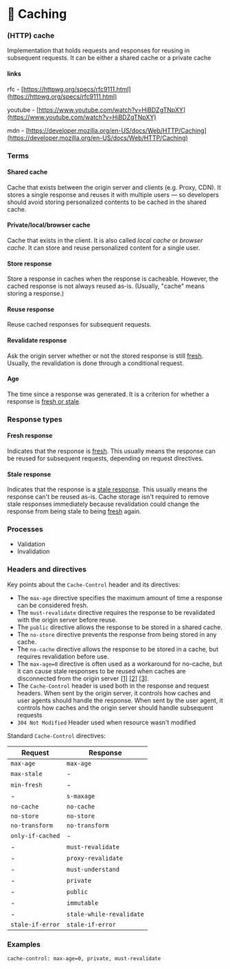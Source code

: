 # 🦂 Caching

### (HTTP) cache

Implementation that holds requests and responses for reusing in subsequent requests. It can be either a shared cache or a private cache

#### links

rfc - [https://httpwg.org/specs/rfc9111.html](https://httpwg.org/specs/rfc9111.html)

youtube - [https://www.youtube.com/watch?v=HiBDZgTNpXY](https://www.youtube.com/watch?v=HiBDZgTNpXY)

mdn - [https://developer.mozilla.org/en-US/docs/Web/HTTP/Caching](https://developer.mozilla.org/en-US/docs/Web/HTTP/Caching)

### Terms

#### Shared cache

Cache that exists between the origin server and clients (e.g. Proxy, CDN). It stores a single response and reuses it with multiple users — so developers should avoid storing personalized contents to be cached in the shared cache.

#### Private/local/browser cache

Cache that exists in the client. It is also called _local cache_ or _browser cache_. It can store and reuse personalized content for a single user.

#### Store response

Store a response in caches when the response is cacheable. However, the cached response is not always reused as-is. (Usually, "cache" means storing a response.)

#### Reuse response

Reuse cached responses for subsequent requests.

#### Revalidate response

Ask the origin server whether or not the stored response is still [fresh](https://developer.mozilla.org/en-US/docs/Web/HTTP/Caching#fresh\_and\_stale\_based\_on\_age). Usually, the revalidation is done through a conditional request.

#### Age

The time since a response was generated. It is a criterion for whether a response is [fresh or stale](https://developer.mozilla.org/en-US/docs/Web/HTTP/Caching#fresh\_and\_stale\_based\_on\_age).

### Response types

#### Fresh response

Indicates that the response is [fresh](https://developer.mozilla.org/en-US/docs/Web/HTTP/Caching#fresh\_and\_stale\_based\_on\_age). This usually means the response can be reused for subsequent requests, depending on request directives.

#### Stale response

Indicates that the response is a [stale response](https://developer.mozilla.org/en-US/docs/Web/HTTP/Caching#fresh\_and\_stale\_based\_on\_age). This usually means the response can't be reused as-is. Cache storage isn't required to remove stale responses immediately because revalidation could change the response from being stale to being [fresh](https://developer.mozilla.org/en-US/docs/Web/HTTP/Caching#fresh\_and\_stale\_based\_on\_age) again.

### Processes

* Validation
* Invalidation

### Headers and directives

Key points about the `Cache-Control` header and its directives:

* The `max-age` directive specifies the maximum amount of time a response can be considered fresh.
* The `must-revalidate` directive requires the response to be revalidated with the origin server before reuse.
* The `public` directive allows the response to be stored in a shared cache.
* The `no-store` directive prevents the response from being stored in any cache.
* The `no-cache` directive allows the response to be stored in a cache, but requires revalidation before use.
* The `max-age=0` directive is often used as a workaround for no-cache, but it can cause stale responses to be reused when caches are disconnected from the origin server [\[1\]](https://developer.mozilla.org/en-US/docs/Web/HTTP/Headers/Cache-Control) [\[2\]](https://www.fastly.com/blog/cache-control-wild) [\[3\]](https://stackoverflow.com/questions/1046966/whats-the-difference-between-cache-control-max-age-0-and-no-cache).
* The `Cache-Control` header is used both in the response and request headers. When sent by the origin server, it controls how caches and user agents should handle the response. When sent by the user agent, it controls how caches and the origin server should handle subsequent requests
* `304 Not Modified` Header used when resource wasn't modified

Standard `Cache-Control` directives:

| Request          | Response                 |
| ---------------- | ------------------------ |
| `max-age`        | `max-age`                |
| `max-stale`      | -                        |
| `min-fresh`      | -                        |
| -                | `s-maxage`               |
| `no-cache`       | `no-cache`               |
| `no-store`       | `no-store`               |
| `no-transform`   | `no-transform`           |
| `only-if-cached` | -                        |
| -                | `must-revalidate`        |
| -                | `proxy-revalidate`       |
| -                | `must-understand`        |
| -                | `private`                |
| -                | `public`                 |
| -                | `immutable`              |
| -                | `stale-while-revalidate` |
| `stale-if-error` | `stale-if-error`         |

### Examples

```http
cache-control: max-age=0, private, must-revalidate
```
